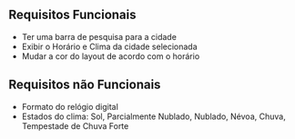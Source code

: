 ## Requisitos Funcionais
- Ter uma barra de pesquisa para a cidade
- Exibir o Horário e Clima da cidade selecionada
- Mudar a cor do layout de acordo com o horário

## Requisitos não Funcionais
- Formato do relógio digital
- Estados do clima: Sol, Parcialmente Nublado, Nublado, Névoa, Chuva, Tempestade de Chuva Forte

